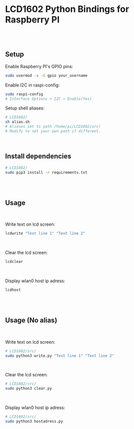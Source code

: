# LCD1602 Python Bindings for Raspberry PI


<br/><br/>

## Setup
Enable Raspberry PI's GPIO pins:
```sh
sudo usermod -a -G gpio your_username
```
Enable I2C in raspi-config:

```sh
sudo raspi-config
# Interface Options > I2C > Enable(Yes)
```

Setup shell aliases: <br/>
```sh
# LCD1602/
sh alias.sh
# Aliases set to path /home/pi/LCD1602/src/
# Modify to set your own path if different.
```



<br/>

## Install dependencies

```sh
# LCD1602/
sudo pip3 install -r requirements.txt
```

<br/><br/>

## Usage

<br/>

Write text on lcd screen:

```sh
lcdwrite "Text line 1" "Text line 2"
```

<br/>

Clear the lcd screen:

```sh
lcdclear
```

<br/>

Display wlan0 host ip adress:
```sh
lcdhost
```

<br/><br/>

## Usage (No alias)

<br/>

Write text on lcd screen:

```sh
# LCD1602/src/
sudo python3 write.py "Text line 1" "Text line 2"
```

<br/>

Clear the lcd screen:

```sh
# LCD1602/src/
sudo python3 clear.py
```

<br/>

Display wlan0 host ip adress:
```sh
# LCD1602/src/
sudo python3 hostadress.py
```

<br/><br/>
